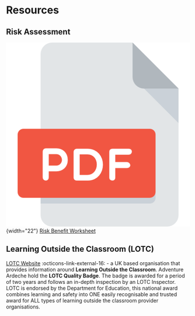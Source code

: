 # Resources

## Risk Assessment
![](../assets/images/pdf.png){width="22"} [Risk Benefit Worksheet](../pdf/risk-benefit-exercise.pdf)

## Learning Outside the Classroom (LOTC)
[LOTC Website](https://www.lotc.org.uk/) :octicons-link-external-16: - a UK based organisation that provides information around **Learning Outside the Classroom**.  Adventure Ardeche hold the **LOTC Quality Badge**.  The badge is awarded for a period of two years and follows an in-depth inspection by an LOTC Inspector. LOTC is endorsed by the Department for Education, this national award combines learning and safety into ONE easily recognisable and trusted award for ALL types of learning outside the classroom provider organisations.
